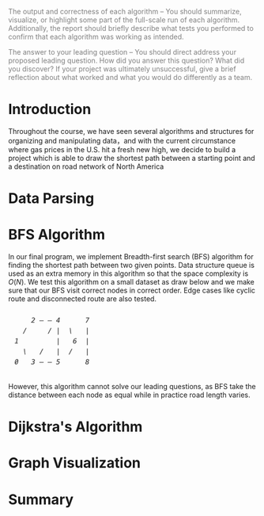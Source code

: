 <span style="color: grey;">The output and correctness of each algorithm – You should summarize, visualize, or highlight some part of the full-scale run of each algorithm. Additionally, the report should briefly describe what tests you performed to confirm that each algorithm was working as intended.</span>

<span style="color: grey;">The answer to your leading question – You should direct address your proposed leading question. How did you answer this question? What did you discover? If your project was ultimately unsuccessful, give a brief reflection about what worked and what you would do differently as a team. </span>

# Introduction
Throughout the course, we have seen several algorithms and structures for organizing and manipulating data，and with the current circumstance where gas prices in the U.S. hit a fresh new high, we decide to build a project which is able to draw the shortest path between a starting point and a destination on road network of North America

# Data Parsing
# BFS Algorithm
In our final program, we implement Breadth-first search (BFS) algorithm for finding the shortest path between two given points. Data structure queue is used as an extra memory in this algorithm so that the space complexity is $O(N)$. We test this algorithm on a small dataset as draw below and we make sure that our BFS visit correct nodes in correct order. Edge cases like cyclic route and disconnected route are also tested.
 
 ![BFS test graph](tests/BFS_test_graph.png)

However, this algorithm cannot solve our leading questions, as BFS take the distance between each node as equal while in practice road length varies.

# Dijkstra's Algorithm
# Graph Visualization
# Summary


